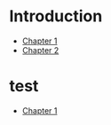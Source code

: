 # Introduction

* [Chapter 1](chapter%201/1)
* [Chapter 2](chapter%202/2.1)

# test

* [Chapter 1](chapter%201/1)

